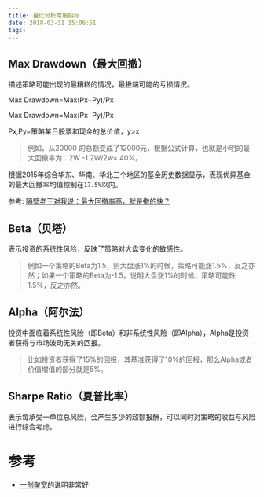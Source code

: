 ```yaml
---
title: 量化分析常用指标
date: 2018-03-31 15:06:51
tags:
---
```


## Max Drawdown（最大回撤）

描述策略可能出现的最糟糕的情况，最极端可能的亏损情况。

Max Drawdown=Max(Px−Py)/Px

Max Drawdown=Max(Px−Py)/Px

Px,Py=策略某日股票和现金的总价值，y>x

> 例如，从20000 的总额变成了12000元，根据公式计算，也就是小明的最大回撤率为：2W -1.2W/2w= 40%。

根据2015年综合华东、华南、华北三个地区的基金历史数据显示，表现优异基金的最大回撤率均值控制在`17.5%`以内。

参考:
[隔壁老王对我说：最大回撤率高，就是撤的快？](https://www.jimu.com/Pocket/Post/1516)


## Beta（贝塔）

表示投资的系统性风险，反映了策略对大盘变化的敏感性。

> 例如一个策略的Beta为1.5，则大盘涨1%的时候，策略可能涨1.5%，反之亦然；如果一个策略的Beta为-1.5，说明大盘涨1%的时候，策略可能跌1.5%，反之亦然。

## Alpha（阿尔法）

投资中面临着系统性风险（即Beta）和非系统性风险（即Alpha），Alpha是投资者获得与市场波动无关的回报。 

> 比如投资者获得了15%的回报，其基准获得了10%的回报，那么Alpha或者价值增值的部分就是5%。


## Sharpe Ratio（夏普比率）
表示每承受一单位总风险，会产生多少的超额报酬，可以同时对策略的收益与风险进行综合考虑。 

# 参考

- [一创聚宽](https://ycjq.95358.com/api#%E9%A3%8E%E9%99%A9%E6%8C%87%E6%A0%87)的说明非常好



